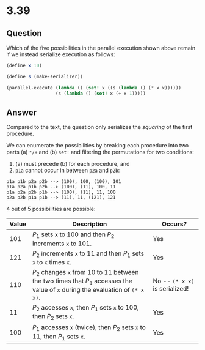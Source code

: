 # 3.39

## Question

Which of the five possibilities in the parallel execution shown above remain if we instead serialize execution as follows:

```scheme
(define x 10)

(define s (make-serializer))

(parallel-execute (lambda () (set! x ((s (lambda () (* x x))))))
                  (s (lambda () (set! x (+ x 1)))))
```

## Answer

Compared to the text, the question only serializes the *squaring* of the first procedure.

We can enumerate the possibilities by breaking each procedure into two parts (a) `*/+` and (b) `set!` and filtering the permutations for two conditions:

1. (a) must precede (b) for each procedure, and
2. `p1a` cannot occur in between `p2a` and `p2b`:

```
p1a p1b p2a p2b --> (100), 100, (100), 101
p1a p2a p1b p2b --> (100), (11), 100, 11
p1a p2a p2b p1b --> (100), (11), 11, 100
p2a p2b p1a p1b --> (11), 11, (121), 121
```

4 out of 5 possibilities are possible:

Value | Description | Occurs?
---|---|---
101 | $P_1$ sets `x` to 100 and then $P_2$ increments `x` to 101. | Yes
121 | $P_2$ increments `x` to 11 and then $P_1$ sets `x` to `x` times `x`. | Yes
110 | $P_2$ changes `x` from 10 to 11 between the two times that $P_1$ accesses the value of `x` during the evaluation of `(* x x)`. | No -- `(* x x)` is serialized!
11 | $P_2$ accesses `x`, then $P_1$ sets `x` to 100, then $P_2$ sets `x`. | Yes
100 | $P_1$ accesses `x` (twice), then $P_2$ sets `x` to 11, then $P_1$ sets `x`. |  Yes

